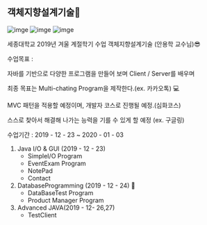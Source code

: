 ## 객체지향설계기술:green_book:

![imge](https://img.shields.io/badge/ProjectType-Lecture-green)  ![imge](https://img.shields.io/badge/Language-Java-yellow)  ![imge](https://img.shields.io/badge/Tools-Eclipse-blue)

세종대학교 2019년 겨울 계절학기 수업 객체지향설계기술 (안용학 교수님):sunglasses:

수업목표 : 

자바를 기반으로 다양한 프로그램을 만들어 보며 Client / Server를 배우며

최종 목표는 Multi-chating Program을 제작한다.(ex. 카카오톡) :computer:

MVC 패턴을 적용할 예정이며, 개발자 코스로 진행될 예정.(심화코스)

스스로 찾아서 해결해 나가는 능력을 기를 수 있게 할 예정 (ex. 구글링)

수업기간 : 2019 - 12 - 23 ~ 2020 - 01 - 03

1. Java I/O & GUI (2019 - 12 - 23)
   - SimpleI/O Program
   - EventExam Program
   - NotePad
   - Contact
2. DatabaseProgramming (2019 - 12 - 24) :christmas_tree:
   - DataBaseTest Program
   - Product Manager Program
3. Advanced JAVA(2019 - 12- 26,27)
   - TestClient
